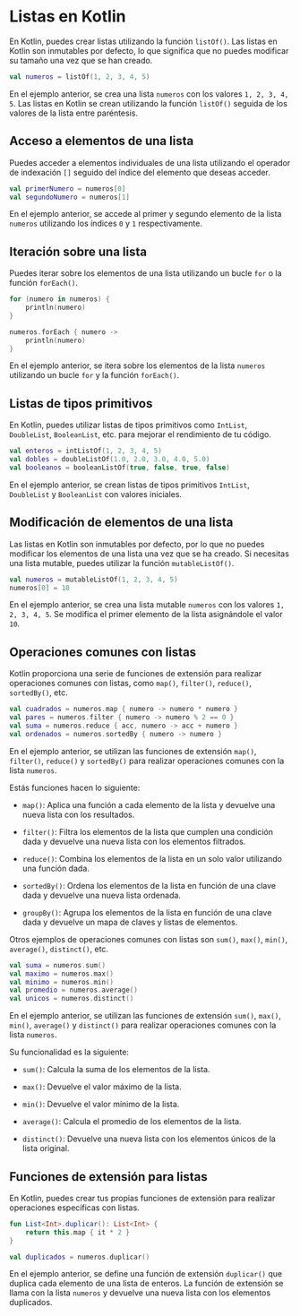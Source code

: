

# Listas en Kotlin

En Kotlin, puedes crear listas utilizando la función `listOf()`. Las listas en Kotlin son inmutables por defecto, lo que significa que no puedes modificar su tamaño una vez que se han creado.

```kotlin
val numeros = listOf(1, 2, 3, 4, 5)
```

En el ejemplo anterior, se crea una lista `numeros` con los valores `1, 2, 3, 4, 5`. Las listas en Kotlin se crean utilizando la función `listOf()` seguida de los valores de la lista entre paréntesis.

## Acceso a elementos de una lista

Puedes acceder a elementos individuales de una lista utilizando el operador de indexación `[]` seguido del índice del elemento que deseas acceder.

```kotlin
val primerNumero = numeros[0]
val segundoNumero = numeros[1]
```

En el ejemplo anterior, se accede al primer y segundo elemento de la lista `numeros` utilizando los índices `0` y `1` respectivamente.

## Iteración sobre una lista

Puedes iterar sobre los elementos de una lista utilizando un bucle `for` o la función `forEach()`.

```kotlin
for (numero in numeros) {
    println(numero)
}

numeros.forEach { numero ->
    println(numero)
}
```

En el ejemplo anterior, se itera sobre los elementos de la lista `numeros` utilizando un bucle `for` y la función `forEach()`.

## Listas de tipos primitivos

En Kotlin, puedes utilizar listas de tipos primitivos como `IntList`, `DoubleList`, `BooleanList`, etc. para mejorar el rendimiento de tu código.

```kotlin
val enteros = intListOf(1, 2, 3, 4, 5)
val dobles = doubleListOf(1.0, 2.0, 3.0, 4.0, 5.0)
val booleanos = booleanListOf(true, false, true, false)
```

En el ejemplo anterior, se crean listas de tipos primitivos `IntList`, `DoubleList` y `BooleanList` con valores iniciales.

## Modificación de elementos de una lista

Las listas en Kotlin son inmutables por defecto, por lo que no puedes modificar los elementos de una lista una vez que se ha creado. Si necesitas una lista mutable, puedes utilizar la función `mutableListOf()`.

```kotlin
val numeros = mutableListOf(1, 2, 3, 4, 5)
numeros[0] = 10
```

En el ejemplo anterior, se crea una lista mutable `numeros` con los valores `1, 2, 3, 4, 5`. Se modifica el primer elemento de la lista asignándole el valor `10`.

## Operaciones comunes con listas

Kotlin proporciona una serie de funciones de extensión para realizar operaciones comunes con listas, como `map()`, `filter()`, `reduce()`, `sortedBy()`, etc.

```kotlin
val cuadrados = numeros.map { numero -> numero * numero }
val pares = numeros.filter { numero -> numero % 2 == 0 }
val suma = numeros.reduce { acc, numero -> acc + numero }
val ordenados = numeros.sortedBy { numero -> numero }
```

En el ejemplo anterior, se utilizan las funciones de extensión `map()`, `filter()`, `reduce()` y `sortedBy()` para realizar operaciones comunes con la lista `numeros`.

Estás funciones hacen lo siguiente:

- `map()`: Aplica una función a cada elemento de la lista y devuelve una nueva lista con los resultados.

- `filter()`: Filtra los elementos de la lista que cumplen una condición dada y devuelve una nueva lista con los elementos filtrados.

- `reduce()`: Combina los elementos de la lista en un solo valor utilizando una función dada.

- `sortedBy()`: Ordena los elementos de la lista en función de una clave dada y devuelve una nueva lista ordenada.

- `groupBy()`: Agrupa los elementos de la lista en función de una clave dada y devuelve un mapa de claves y listas de elementos.

Otros ejemplos de operaciones comunes con listas son `sum()`, `max()`, `min()`, `average()`, `distinct()`, etc.

```kotlin
val suma = numeros.sum()
val maximo = numeros.max()
val minimo = numeros.min()
val promedio = numeros.average()
val unicos = numeros.distinct()
```

En el ejemplo anterior, se utilizan las funciones de extensión `sum()`, `max()`, `min()`, `average()` y `distinct()` para realizar operaciones comunes con la lista `numeros`.

Su funcionalidad es la siguiente:

- `sum()`: Calcula la suma de los elementos de la lista.

- `max()`: Devuelve el valor máximo de la lista.

- `min()`: Devuelve el valor mínimo de la lista.

- `average()`: Calcula el promedio de los elementos de la lista.

- `distinct()`: Devuelve una nueva lista con los elementos únicos de la lista original.

## Funciones de extensión para listas

En Kotlin, puedes crear tus propias funciones de extensión para realizar operaciones específicas con listas.

```kotlin
fun List<Int>.duplicar(): List<Int> {
    return this.map { it * 2 }
}

val duplicados = numeros.duplicar()
```

En el ejemplo anterior, se define una función de extensión `duplicar()` que duplica cada elemento de una lista de enteros. La función de extensión se llama con la lista `numeros` y devuelve una nueva lista con los elementos duplicados.
